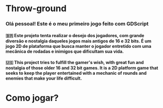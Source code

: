 # Throw-ground
### Olá pessoal! Este é o meu primeiro jogo feito com GDScript
#### 🇧🇷 Este projeto tenta realizar o desejo dos jogadores, com grande diversão e nostalgia daqueles jogos mais antigos de 16 e 32 bits. É um jogo 2D de plataforma que busca manter o jogador entretido com uma mecânica de rodadas e  inimigos que dificultam sua vida.
#### 🇺🇸 This project tries to fulfill the gamer's wish, with great fun and nostalgia of those older 16 and 32 bit games. It is a 2D platform game that seeks to keep the player entertained with a mechanic of rounds and enemies that make your life difficult.
# Como jogar?
